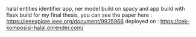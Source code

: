 halal entities identifier app, ner model build on spacy and app build with flask
build for my final thesis, 
you can see the paper here : https://ieeexplore.ieee.org/document/9935966
deployed on : https://cek-komposisi-halal.onrender.com/
